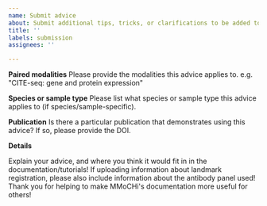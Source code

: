 ```yaml
---
name: Submit advice
about: Submit additional tips, tricks, or clarifications to be added to MMoCHi's documentation
title: ''
labels: submission
assignees: ''

---
```


**Paired modalities**
Please provide the modalities this advice applies to. 
e.g. "CITE-seq: gene and protein expression"

**Species or sample type**
Please list what species or sample type this advice applies to (if species/sample-specific). 

**Publication**
Is there a particular publication that demonstrates using this advice? If so, please provide the DOI.

**Details**

Explain your advice, and where you think it would fit in in the documentation/tutorials! If uploading information about landmark registration, please also include information about the antibody panel used! Thank you for helping to make MMoCHi's documentation more useful for others! 